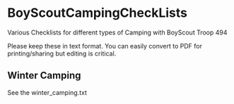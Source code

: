 # BoyScoutCampingCheckLists
Various Checklists for different types of Camping with BoyScout Troop 494

Please keep these in text format. You can easily convert to PDF for printing/sharing but editing is critical. 

## Winter Camping
See the winter_camping.txt 
